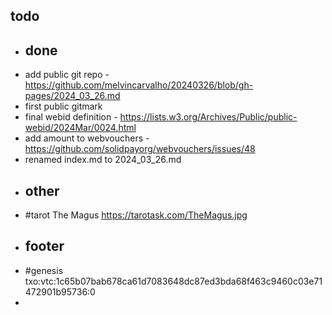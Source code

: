 ## todo
- ## done
- add public git repo - https://github.com/melvincarvalho/20240326/blob/gh-pages/2024_03_26.md
- first public gitmark
- final webid definition - https://lists.w3.org/Archives/Public/public-webid/2024Mar/0024.html
- add amount to webvouchers - https://github.com/solidpayorg/webvouchers/issues/48
- renamed index.md to 2024_03_26.md
- ## other
- #tarot The Magus https://tarotask.com/TheMagus.jpg
- ## footer
- #genesis txo:vtc:1c65b07bab678ca61d7083648dc87ed3bda68f463c9460c03e71472901b95736:0
-